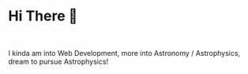 <h1>
  Hi There 👋
</h1>

<br />

<p>
  I kinda am into Web Development, more into Astronomy / Astrophysics, dream to pursue Astrophysics!
</p>
